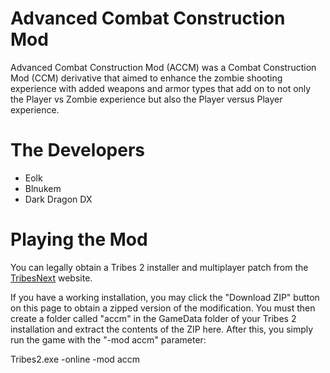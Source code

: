 Advanced Combat Construction Mod
====

Advanced Combat Construction Mod (ACCM) was a Combat Construction Mod (CCM) derivative that aimed to enhance
the zombie shooting experience with added weapons and armor types that add on to not only the Player vs Zombie
experience but also the Player versus Player experience.

The Developers
====

  * Eolk
  * Blnukem
  * Dark Dragon DX

Playing the Mod
====

You can legally obtain a Tribes 2 installer and multiplayer patch from the [TribesNext](http://tribesnext.com/) 
website.

If you have a working installation, you may click the "Download ZIP" button on this page to obtain a zipped version
of the modification. You must then create a folder called "accm" in the GameData folder of your Tribes 2 installation
and extract the contents of the ZIP here. After this, you simply run the game with the "-mod accm" parameter:

Tribes2.exe -online -mod accm
